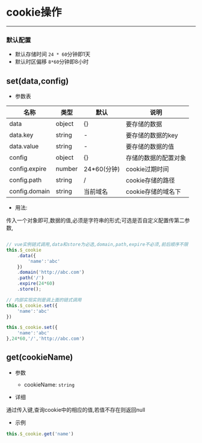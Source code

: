 # cookie操作

---

### 默认配置
- 默认存储时间 `24 * 60`分钟即1天
- 默认时区偏移 `8*60`分钟即8小时 

## set(data,config)

- 参数表

名称 | 类型 | 默认|说明
---|---|---|---|
data | object |{} |要存储的数据
data.key | string |- |要存储的数据的key
data.value | string |- |要存储的数据的值
config | object |{} |存储的数据的配置对象
config.expire | number |24*60(分钟) |cookie过期时间
config.path | string |/ |cookie存储的路径
config.domain | string |当前域名 |cookie存储的域名下

- 用法:

传入一个对象即可,数据的值,必须是字符串的形式;可选是否自定义配置传第二参数,

```js

// vue实例链式调用,data和store为必选,domain,path,expire不必须,前后顺序不限
this.$_cookie
    .data({
        'name':'abc'
    })
    .domain('http://abc.com')
    .path('/')
    .expire(24*60)
    .store();

// 内部实现实则是调上面的链式调用
this.$_cookie.set({
    'name':'abc'
})

this.$_cookie.set({
    'name':'abc'
},24*60,'/','http://abc.com')

```


## get(cookieName)

- 参数
    - cookieName: `string`

- 详细

通过传入键,查询cookie中的相应的值,若值不存在则返回null

- 示例

```js
this.$_cookie.get('name')
```
